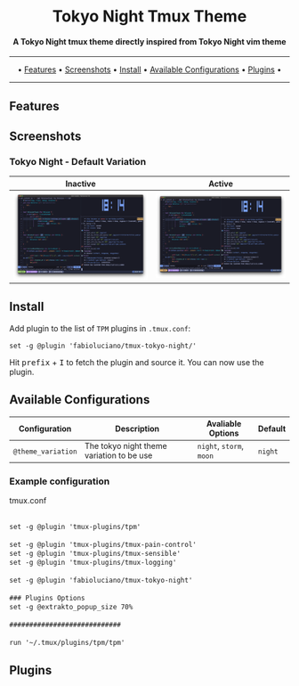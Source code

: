 <h1 align="center">
  Tokyo Night Tmux Theme
</h1>

<h4 align="center">A Tokyo Night tmux theme directly inspired from Tokyo Night vim theme</h4>
<hr>
<p align="center">
  • <a href="#features">Features</a> •
  <a href="#screenshots">Screenshots</a> •
  <a href="#install">Install</a> •
  <a href="#available-configurations">Available Configurations</a> •
  <a href="#plugins">Plugins</a> •
</p>
<hr>

## Features
## Screenshots
### Tokyo Night - Default Variation
| Inactive  | Active   |
|-------------- | -------------- |
|![Tokyo Night tmux theme - Default Variation](./assets/tokyo-night.png "Tokyo Night tmux theme - Default Variation")| ![Tokyo Night tmux theme - Default Variation](./assets/tokyo-night-active.png "Tokyo Night tmux theme - Default Variation")|

## Install 
Add plugin to the list of `TPM` plugins in `.tmux.conf`:

```
set -g @plugin 'fabioluciano/tmux-tokyo-night/'
```

Hit <kbd>prefix</kbd> + <kbd>I</kbd> to fetch the plugin and source it. You can now use the plugin.
## Available Configurations
| Configuration | Description | Avaliable Options | Default |
|---------------- | --------------- | --------------- | --------------- |
| `@theme_variation`| The tokyo night theme variation to be use | `night`, `storm`, `moon` | `night` |

### Example configuration

tmux.conf
```

set -g @plugin 'tmux-plugins/tpm'

set -g @plugin 'tmux-plugins/tmux-pain-control'
set -g @plugin 'tmux-plugins/tmux-sensible'
set -g @plugin 'tmux-plugins/tmux-logging'

set -g @plugin 'fabioluciano/tmux-tokyo-night'

### Plugins Options
set -g @extrakto_popup_size 70%

############################

run '~/.tmux/plugins/tpm/tpm'
```
## Plugins

